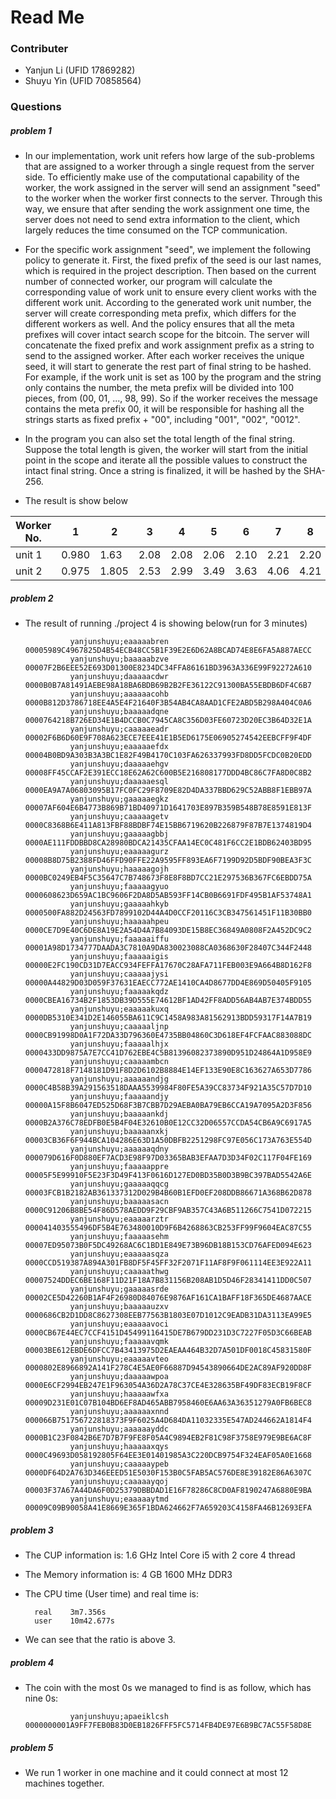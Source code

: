 # Read Me
### Contributer
- Yanjun Li (UFID 17869282)
- Shuyu Yin (UFID 70858564)
### Questions
##### problem 1
- In our implementation, work unit refers how large of the sub-problems that are assigned to a worker through a single request from the server side. To efficiently make use of the computational capability of the worker, the work assigned in the server will send an assignment "seed" to the worker when the worker first connects to the server. Through this way, we ensure that after sending the work assignment one time, the server does not need to send extra information to the client, which largely reduces the time consumed on the TCP communication.
- For the specific work assignment "seed", we implement the following policy to generate it. First, the fixed prefix of the seed is our last names, which is required in the project description. Then based on the current number of connected worker, our program will calculate the corresponding value of work unit to ensure every client works with the different work unit. According to the generated work unit number, the server will create corresponding meta prefix, which differs for the different workers as well. And the policy ensures that all the meta prefixes will cover intact search scope for the bitcoin. The server will concatenate the fixed prefix and work assignment prefix as a string to send to the assigned worker. After each worker receives the unique seed, it will start to generate the rest part of final string to be hashed. For example, if the work unit is set as 100 by the program and the string only contains the number, the meta prefix will be divided into 100 pieces, from (00, 01, ..., 98, 99). So if the worker receives the message contains the meta prefix 00, it will be responsible for hashing all the strings starts as fixed prefix + "00", including "001", "002", "0012".
- In the program you can also set the total length of the final string. Suppose the total length is given, the worker will start from the initial point in the scope and iterate all the possible values to construct the intact final string. Once a string is finalized, it will be hashed by the SHA-256.

- The result is show below

Worker No. | 1 | 2 | 3 | 4 | 5 | 6 | 7 | 8 | 9 | 10 | 11
---- | ---- | ---- | ---- | ---- | ---- | ---- | ---- | ---- | ---- | ---- | ----
unit 1 | 0.980 | 1.63 | 2.08 | 2.08 | 2.06 | 2.10 | 2.21 | 2.20 | 2.40 | 2.52 | 2.42
unit 2 | 0.975 | 1.805 | 2.53 | 2.99 | 3.49 | 3.63 | 4.06 | 4.21 | 4.45 | 4.46 | 4.30

##### problem 2
- The result of running ./project 4 is showing below(run for 3 minutes) 

                yanjunshuyu;eaaaaabren	00005989C4967825D4B54ECB48CC5B1F39E2E6D62A8BCAD74E8E6FA5A887AECC
                yanjunshuyu;baaaaabzve	00007F2B6EEE52E693D01300E8234DC34FFA86161BD3963A336E99F92272A610
                yanjunshuyu;daaaaacdwr	0000B0B7A81491AEBE98A18BA6BDB69B2B2FE36122C91300BA55EBDB6DF4C6B7
                yanjunshuyu;aaaaaacohb	0000B812D3786718EE4A5E4F21640F3B54AB4CA8AAD1CFE2ABD5B298A404C0A6
                yanjunshuyu;baaaaadqne	0000764218B726ED34E1B4DCCB0C7945CA8C356D03FE60723D20EC3B64D32E1A
                yanjunshuyu;caaaaaeadr	00002F6B6D60E9F708A623ECE7EEE41E1B5ED6175E06905274542EEBCFF9F4DF
                yanjunshuyu;eaaaaaefdx	00004B0BD9A303B3A3BC1E82F49B4170C103FA626337993FD8DD5FCDC0B20EDD
                yanjunshuyu;daaaaaehgv	00008FF45CCAF2E391ECC18E62A62C600B5E216808177DDD4BC86C7FA8D0C8B2
                yanjunshuyu;daaaaaesql	0000EA9A7A06803095B17FC0FC29F8709E82D4DA337BBD629C52ABB8F1EBB97A
                yanjunshuyu;gaaaaaegkz	00007AF604E6B4773B869B71BD40971D1641703E897B359B548B78E8591E813F
                yanjunshuyu;caaaaagetv	0000C8368B6E411A813FBF88BDBF74E15BB6719620B226879F87B7E1374819D4
                yanjunshuyu;gaaaaagbbj	0000AE111FDDBBD8CA28980BDCA21435CFAA14EC0C481F6CC2E1BDB62403BD95
                yanjunshuyu;eaaaaagurz	00008B8D75B2388FD46FFD90FFE22A9595FF893EA6F7199D92D5BDF90BEA3F3C
                yanjunshuyu;haaaaagojh	0000BC0249EB4F5C35647C7B748673F8E8F8BD7CC21E297536B367FC6EBDD75A
                yanjunshuyu;faaaaagyuo	0000608623D659AC1BC9606F2DA8D5AB593FF14CB0B6691FDF495B1AF53748A1
                yanjunshuyu;gaaaaahkyb	0000500FA882D24563FD7899102D44A4D0CCF20116C3CB347561451F11B30BB0
                yanjunshuyu;haaaaahpeu	0000CE7D9E40C6DE8A19E2A54D4A7B84093DE15B8EC36849A0808F2A452DC9C2
                yanjunshuyu;faaaaaiffu	00001A98D1734777DAADA3C7810A9DA830023088CA0368630F28407C344F2448
                yanjunshuyu;faaaaaigis	00000E2FC190CD31D7EACC934FEFFA17670C28AFA711FEB003E9A664B8D162F8
                yanjunshuyu;caaaaajysi	00000A44829D03D059F37631EAECC772AE1410CA4D8677DD4E869D50405F9105
                yanjunshuyu;faaaaakqdz	0000CBEA16734B2F1853DB39D555E74612BF1AD42FF8ADD56AB4AB7E374BDD55
                yanjunshuyu;eaaaaakuxq	0000DB5310E341D2E146055BA611C9C1458A983A81562913BDD59317F14A7B19
                yanjunshuyu;caaaaaljnp	0000CB91998D0A1F72DA33D796360E4735BB04860C3D618EF4FCFAAC883088DC
                yanjunshuyu;faaaaalhjx	0000433DD9875A7E7CC41D762EBE4C5B81396082373890D951D24864A1D958E9
                yanjunshuyu;caaaaambcn	0000472818F7148181D91F8D2D6102B8884E14EF133E90E8C163627A653D7786
                yanjunshuyu;aaaaaandjg	0000C4B58B39A291563518DAAA5539984F80FE5A39CC83734F921A35C57D7D10
                yanjunshuyu;faaaaandjy	00000A15F8B6047ED525D68F3B7CBB7D29AEBA0BA79EB6CCA19A7095A2D3F856
                yanjunshuyu;baaaaankdj	0000B2A376C78EDFB0E5B4F04E32610B0E12CC32D06557CCDA54CB6A9C6917A5
                yanjunshuyu;baaaaanxkj	00003CB36F6F944BCA104286E63D1A50DBFB2251298FC97E056C173A763E554D
                yanjunshuyu;aaaaaaqdny	000079D616F0D880EF7ACD3E98F97D03365BAB3EFAA7D3D34F02C117F04FE169
                yanjunshuyu;faaaaappre	00005F5E99910F5E23F3D49F413F0616D127ED0BD35B0D3B9BC397BAD5542A6E
                yanjunshuyu;gaaaaaqqcg	00003FCB1B2182AB361337312D029B4B60B1EFD0EF208DDB86671A368B62D878
                yanjunshuyu;baaaaasacn	0000C91206B8BE54F86D578AEDD9F29CBF9AB357C43A6B511266C7541D072215
                yanjunshuyu;eaaaaarztr	000041403555496DF5B4E763480010D9F6B4268863CB253FF99F9604EAC87C55
                yanjunshuyu;faaaaasehm	00007ED95073B0F5DC49268AC6C1BD1E849E73B96DB18B153CD76AFED094E623
                yanjunshuyu;eaaaaasqza	0000CCD519387A894A301FB8DF5F45FF32F2071F11AF8F9F061114EE3E922A11
                yanjunshuyu;caaaaathwg	00007524DDEC6BE168F11D21F18A7B831156B208AB1D5D46F28341411DD0C507
                yanjunshuyu;gaaaaasrde	00002CE5D42260B1AF4F26980D84076E9876AF161CA1BAFF18F365DE4687AACE
                yanjunshuyu;baaaaauzxv	0000686CB2D1DD8C8627308EEB77563B1803E07D1012C9EADB31DA3113EA99E5
                yanjunshuyu;eaaaaavoci	0000CB67E44EC7CCF4151D45499116415DE7B679DD231D3C7227F05D3C66BEAB
                yanjunshuyu;faaaaavqmk	00003BE612EBDE6DFCC7B43413975D2EAEAA464B32D7A501DF0018C45831580F
                yanjunshuyu;eaaaaavteo	0000802E8966892A141F278C4E5AE0F66887D94543890664DE2AC89AF920DD8F
                yanjunshuyu;daaaaawpoa	0000E6CF2994EB247E1F963054A36D2A78C37CE4E328635BF49DF83ECB19F8CF
                yanjunshuyu;haaaaawfxa	00009D231E01C07B104BD6EF8AD465ABB7958460E6AA63A36351279A0FB6BEC8
                yanjunshuyu;aaaaaaxnnd	000066B751756722818373F9F6025A4D684DA11032335E547AD244662A1814F4
                yanjunshuyu;aaaaaayddc	0000B1C23F0842B6E7D7B7F9FE8F05A4C9894EB2F81C98F3758E979E9BE6AC8F
                yanjunshuyu;haaaaaxqys	0000C49693D058192805F64EE3E01401985A3C220DCB9754F324EAF05A0E1668
                yanjunshuyu;caaaaaypeb	0000DF64D2A763D346EEED51E5030F153B0C5FAB5AC576DE8E39182E86A6307C
                yanjunshuyu;caaaaayqoj	00003F37A67A44DA6F0D25379DBBDAD1E16F78286C8CD0AF8190247A6880E9BA
                yanjunshuyu;eaaaaaytmd	00009C09B90058A41E8669E365F1BDA624662F7A659203C4158FA46B12693EFA

##### problem 3
- The CUP information is: 1.6 GHz Intel Core i5 with 2 core 4 thread
- The Memory information is: 4 GB 1600 MHz DDR3
- The CPU time (User time) and real time is: 

        real    3m7.356s
        user    10m42.677s
- We can see that the ratio is above 3. 

##### problem 4
- The coin with the most 0s we managed to find is as follow, which has nine 0s:

                yanjunshuyu;apaeiklcsh  0000000001A9FF7FEB0B83D0EB1826FFF5FC5714FB4DE97E6B9BC7AC55F58D8E

##### problem 5
- We run 1 worker in one machine and it could connect at most 12 machines together.
